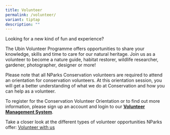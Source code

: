 ```yaml
---
title: Volunteer
permalink: /volunteer/
variant: tiptap
description: ""
---
```

<p>Looking for a new kind of fun and experience?</p>
<p>The Ubin Volunteer Programme offers opportunities to share your knowledge,
skills and time to care for our natural heritage. Join us as a volunteer
to become a nature guide, habitat restorer, wildlife researcher, gardener,
photographer, designer or more!</p>
<p>Please note that all NParks Conservation volunteers are required to attend
an orientation for conservation volunteers. At this orientation session,
you will get a better understanding of what we do at Conservation and how
you can help as a volunteer.</p>
<p>To register for the Conservation Volunteer Orientation or to find out
more information, please sign up an account and login to our <strong><a href="https://www.volunteer.gov.sg/" rel="noopener noreferrer" target="_blank">Volunteer Management System</a></strong>.</p>
<p>Take a closer look at the different types of volunteer opportunities NParks
offer: <a href="https://www.nparks.gov.sg/get-involved/volunteer" class="fui-Link ___1q1shib f2hkw1w f3rmtva f1ewtqcl fyind8e f1k6fduh f1w7gpdv fk6fouc fjoy568 figsok6 f1s184ao f1mk8lai fnbmjn9 f1o700av f13mvf36 f1cmlufx f9n3di6 f1ids18y f1tx3yz7 f1deo86v f1eh06m1 f1iescvh fhgqx19 f1olyrje f1p93eir f1nev41a f1h8hb77 f1lqvz6u f10aw75t fsle3fq f17ae5zn" rel="noreferrer noopener" target="_blank">Volunteer with us</a>
</p>